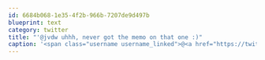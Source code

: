 ```yaml
---
id: 6684b068-1e35-4f2b-966b-7207de9d497b
blueprint: text
category: twitter
title: "'@jvdw uhhh, never got the memo on that one :)"
caption: '<span class="username username_linked">@<a href="https://twitter.com/jvdw" title="John van der Woude">jvdw</a></span> uhhh, never got the memo on that one :)'
---
```

